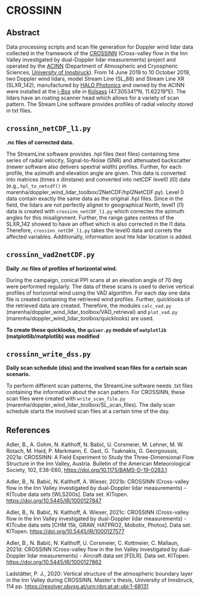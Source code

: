 # CROSSINN
## Abstract 
Data processing scripts and scan file generation for Doppler wind lidar data collected in the framework of the [CROSSINN](https://www.imk-tro.kit.edu/english/844_8306.php) (Cross-valley flow in the Inn Valley investigated by dual-Doppler lidar measurements) project and operated by the [ACINN](https://www.uibk.ac.at/acinn/index.html.en) (Department of Atmospheric and Cryospheric Sciences, [University of Innsbruck](https://www.uibk.ac.at/index.html.en)). From 14 June 2019 to 10 October 2019, two Doppler wind lidars, model Stream Line (SL_88) and Stream Line XR (SLXR_142), manufactured by [HALO Photonics](https://halo-photonics.com/) and owned by the ACINN were installed at the [i-Box](https://www.uibk.ac.at/acinn/research/atmospheric-dynamics/projects/innsbruck-box-i-box.html.en) site in [Kolsass](https://acinn-data.uibk.ac.at/pages/i-box-kolsass.html) (47.305341°N, 11.62219°E). The lidars have an roating scanner head which allows for a variety of scan pattern. The Stream Line software provides profiles of radial velocity stored in txt files. 

## `crossinn_netCDF_l1.py`
**.nc files of corrected data.** 

The StreamLine software provides .hpl files (text files) containing time series of radial velocity, Signal-to-Noise (SNR) and attenuated backscatter (newer software also delivers spextral width) profiles. Further, for each profile, the azimuth and elevation angle are given. This data is converted into matrices (times x dinstane) and converted into netCDF level0 (l0) data (e.g., `hpl_to_netcdf()` in marenha/doppler_wind_lidar_toolbox/2NetCDF/hpl2NetCDF.py). Level 0 data contain exactly the same data as the original .hpl files. Since in the field, the lidars are not perfectly alignet to geographical North, level1 (l1) data is created with `crossinn_netCDF_l1.py` which correctes the azimuth angles for this misalignment. Further, the range gates centres of the SLXR_142 showed to have an offset which is also corrected in the l1 data. Therefore, `crossinn_netCDF_l1.py` takes the level0 data and correts the affected variables. Additionally, information aout hte lidar location is added. 

## `crossinn_vad2netCDF.py`
**Daily .nc files of profiles of horizontal wind.** 

During the campaign, conical PPI scans at an elevation angle of 70 deg were performed regularly. The data of these scans is used to derive vertical profiles of horizontal wind using the VAD algorithm. For each day one data file is created containing the retrieved wind profiles. Further, quicklooks of the retrieved data are created. Therefore, the modules `calc_vad.py` (marenha/doppler_wind_lidar_toolbox/VAD_retrieval) and `plot_vad.py` (marenha/doppler_wind_lidar_toolbox/quicklooks) are used. 

**To create these quicklooks, the `quiver.py` module of `matplotlib` (matplotlib/matplotlib) was modified**

## `crossinn_write_dss.py`
**Daily scan schedule (dss) and the involved scan files for a certain scan scenario.** 

To perform different scan patterns, the StreamLine software needs .txt files containing the information about the scan pattern. For CROSSINN, these scan files were created with `write_scan_file.py` (marenha/doppler_wind_lidar_toolbox/SL_scan_files). The daily scan schedule starts the involved scan files at a certain time of the day. 

## References

Adler, B., A. Gohm, N. Kalthoff, N. Babić, U. Corsmeier, M. Lehner, M. W. Rotach, M. Haid, P. Markmann, E. Gast, G. Tsaknakis, G. Georgoussis, 2021a: CROSSINN: A Field Experiment to Study the Three-Dimensional Flow Structure in the Inn Valley, Austria. Bulletin of the American Meteorological Society, 102, E38-E60, https://doi.org/10.1175/BAMS-D-19-0283.1

Adler, B., N. Babić, N. Kalthoff, A. Wieser, 2021b: CROSSINN (Cross-valley flow in the Inn Valley investigated by dual-Doppler lidar measurements) - KITcube data sets [WLS200s]. Data set. KITopen. https://doi.org/10.5445/IR/1000127847

Adler, B., N. Babić, N. Kalthoff, A. Wieser, 2021c: CROSSINN (Cross-valley flow in the Inn Valley investigated by dual-Doppler lidar measurements) - KITcube data sets [CHM 15k, GRAW, HATPRO2, Mobotix, Photos]. Data set. KITopen. https://doi.org/10.5445/IR/1000127577

Adler, B., N. Babić, N. Kalthoff, U. Corsmeier, C. Kottmeier, C. Mallaun, 2021d: CROSSINN (Cross-valley flow in the Inn Valley investigated by dual-Doppler lidar measurements) - Aircraft data set [FDLR]. Data set. KITopen. https://doi.org/10.5445/IR/1000127862

Ladstätter, P. J., 2020: Vertical structure of the atmospheric boundary layer in the Inn Valley during CROSSINN. Master's thesis, University of Innsbruck, 114 pp. https://resolver.obvsg.at/urn:nbn:at:at-ubi:1-68131
